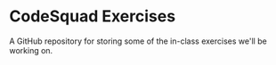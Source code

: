 # CodeSquad Exercises
A GitHub repository for storing some of the in-class exercises we'll be working on.
